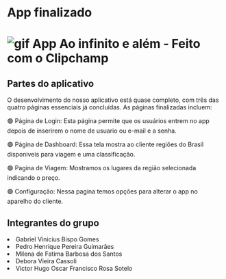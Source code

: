 <h1>App finalizado<h1>

![gif  App Ao infinito e além ‐ Feito com o Clipchamp](https://github.com/gabrielvinicius01/App-de-Viagem/assets/141922858/971c3357-0679-466f-b1bc-fc8f9e6d37cb)


<h2>Partes do aplicativo</h2>
O desenvolvimento do nosso aplicativo está quase completo, com três das quatro páginas essenciais já concluídas. As páginas finalizadas incluem:
<p>

🟢 Página de Login: Esta página permite que os usuários entrem no app depois de inserirem o nome de usuario ou e-mail e a senha.

🟢 Página de Dashboard: Essa tela mostra ao cliente regiões do Brasil disponiveis para viagem e uma classificação.

🟢 Pagina de Viagem: Mostramos os lugares da região selecionada indicando o preço.

🟢 Configuração: Nessa pagina temos opções para alterar o app no aparelho do cliente.




<h2>Integrantes do grupo</h2>
<li>Gabriel Vinicius Bispo Gomes</li>
<li>Pedro Henrique Pereira Guimarães</li>
<li>Milena de Fatima Barbosa dos Santos</li>
<li>Debora Vieira Cassoli</li>
<li>Victor Hugo Oscar Francisco Rosa Sotelo</li>
